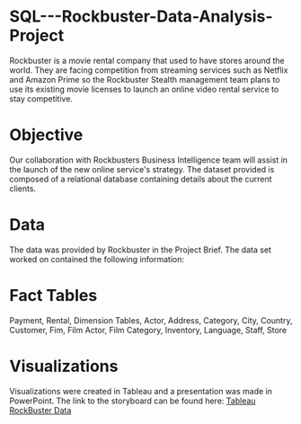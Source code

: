 # SQL---Rockbuster-Data-Analysis-Project
Rockbuster is a movie rental company that used to have stores around the world. They are facing competition from streaming services such as Netflix and Amazon Prime so the Rockbuster Stealth management team plans to use its existing movie licenses to launch an online video rental service to stay competitive.

# Objective
Our collaboration with Rockbusters Business Intelligence team will assist in the launch of the new online service's strategy. The dataset provided is composed of a relational database containing details about the current clients.

# Data
The data was provided by Rockbuster in the Project Brief. The data set worked on contained the following information:

# Fact Tables
Payment, Rental, Dimension Tables, Actor, Address, Category, City, Country, Customer, Fim, Film Actor, Film Category, Inventory, Language, Staff, Store

# Visualizations
Visualizations were created in Tableau and a presentation was made in PowerPoint. The link to the storyboard can be found here: [Tableau RockBuster Data](https://public.tableau.com/app/profile/ioana.rusu2529/viz/RockbusterData_16935112689310/RockbusterMovieDataStory)

